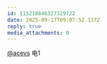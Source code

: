 ```yaml
---
id: 115218846327329722
date: 2025-09-17T09:07:52.137Z
reply: true
media_attachments: 0
---
```


<p><span class="h-card" translate="no"><a href="https://mastodon.social/@acevs" class="u-url mention" rel="nofollow noopener" target="_blank">@<span>acevs</span></a></span> 电1</p>
